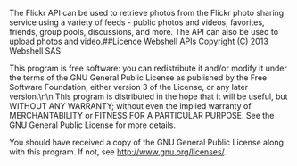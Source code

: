 The Flickr API can be used to retrieve photos from the Flickr photo sharing service using a variety of feeds - public photos and videos, favorites, friends, group pools, discussions, and more. The API can also be used to upload photos and video.##Licence
Webshell APIs
Copyright (C) 2013 Webshell SAS

This program is free software: you can redistribute it and/or modify
it under the terms of the GNU General Public License as published by
the Free Software Foundation, either version 3 of the License, or
any later version.\n\n This program is distributed in the hope that it will be useful,
but WITHOUT ANY WARRANTY; without even the implied warranty of
MERCHANTABILITY or FITNESS FOR A PARTICULAR PURPOSE. See the
GNU General Public License for more details.

You should have received a copy of the GNU General Public License
along with this program. If not, see <http://www.gnu.org/licenses/>.

